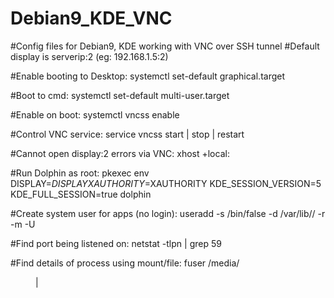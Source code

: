 # Debian9_KDE_VNC
#Config files for Debian9, KDE working with VNC over SSH tunnel
#Default display is serverip:2 (eg: 192.168.1.5:2)

#Enable booting to Desktop:
systemctl set-default graphical.target

#Boot to cmd:
systemctl set-default multi-user.target

#Enable on boot:
systemctl vncss enable

#Control VNC service:
service vncss start | stop | restart

#Cannot open display:2 errors via VNC:
xhost +local:

#Run Dolphin as root:
pkexec env DISPLAY=$DISPLAY XAUTHORITY=$XAUTHORITY KDE_SESSION_VERSION=5 KDE_FULL_SESSION=true dolphin

#Create system user for apps (no login):
useradd -s /bin/false -d /var/lib/<USER>/ -r -m -U <USER>
  
#Find port being listened on:
netstat -tlpn | grep 59

#Find details of process using mount/file:
fuser /media/<dir> | <file>
  
  
